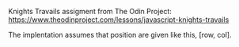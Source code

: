 Knights Travails assigment from The Odin Project: https://www.theodinproject.com/lessons/javascript-knights-travails

The implentation assumes that position are given like this, [row, col].